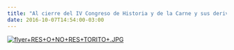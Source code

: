 ```yaml
---
title: "Al cierre del IV Congreso de Historia y de la Carne y sus derivados de Mataderos se presentará el Teatro Comunitario RES O NO RES interpretaran \"Los Quijotes de la Cancha\", fragmento: \"Torito\""
date: 2016-10-07T14:54:00-03:00
---
```


[![flyer+RES+O+NO+RES+TORITO+.JPG](https://blogger.googleusercontent.com/img/b/R29vZ2xl/AVvXsEiO61ZUR-526bxWJLmb8kfl083yJ-dgAJzUH84IevmJCtndNMWfgHgr8RTQx-k2GrWxplSxtYygd8Yv9LnlgZa_MG6bQw-RbVcETzVLHBpS3Zi45hxp0dnFhOjmrO9gcv_oMKOp_znO8N5f/s400/flyer+RES+O+NO+RES+TORITO+.JPG)](https://blogger.googleusercontent.com/img/b/R29vZ2xl/AVvXsEiO61ZUR-526bxWJLmb8kfl083yJ-dgAJzUH84IevmJCtndNMWfgHgr8RTQx-k2GrWxplSxtYygd8Yv9LnlgZa_MG6bQw-RbVcETzVLHBpS3Zi45hxp0dnFhOjmrO9gcv_oMKOp_znO8N5f/s1600/flyer+RES+O+NO+RES+TORITO+.JPG)